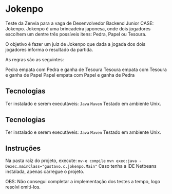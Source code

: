 # Jokenpo

Teste da Zenvia para a vaga de Desenvolvedor Backend Junior
CASE: Jokenpo.
Jokenpo é uma brincadeira japonesa, onde dois jogadores escolhem um dentre três possíveis itens: Pedra, Papel ou Tesoura.

O objetivo é fazer um juiz de Jokenpo que dada a jogada dos dois jogadores informa o resultado da partida.

As regras são as seguintes:

Pedra empata com Pedra e ganha de Tesoura
Tesoura empata com Tesoura e ganha de Papel
Papel empata com Papel e ganha de Pedra
## Tecnologias
Ter instalado e serem executáveis:
`Java`
`Maven`
Testado em ambiente Unix.
## Tecnologias
Ter instalado e serem executáveis:
`Java`
`Maven`
Testado em ambiente Unix.
## Instruções
Na pasta raíz do projeto, execute:
`mv-e compile`
`mvn exec:java -Dexec.mainClass="gustavo.c.jokenpo.Main"`
Caso tenha a IDE Netbeans instalada, apenas carregue o projeto.

OBS: Não consegui completar a implementação dos testes a tempo, logo resolvi omiti-los.
